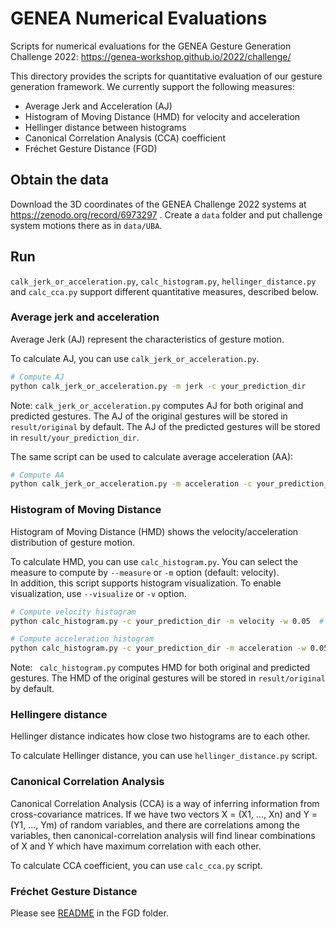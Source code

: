 # GENEA Numerical Evaluations
Scripts for numerical evaluations for the GENEA Gesture Generation Challenge 2022:
https://genea-workshop.github.io/2022/challenge/

This directory provides the scripts for quantitative evaluation of our gesture generation framework. We currently support the following measures:
- Average Jerk and Acceleration (AJ)
- Histogram of Moving Distance (HMD) for velocity and acceleration
- Hellinger distance between histograms
- Canonical Correlation Analysis (CCA) coefficient 
- Fréchet Gesture Distance (FGD)


## Obtain the data

Download the 3D coordinates of the GENEA Challenge 2022 systems at https://zenodo.org/record/6973297 .
Create a `data` folder and put challenge system motions there as in `data/UBA`.

## Run

`calk_jerk_or_acceleration.py`, `calc_histogram.py`, `hellinger_distance.py` and `calc_cca.py` support different quantitative measures, described below.


### Average jerk and acceleration

Average Jerk (AJ) represent the characteristics of gesture motion.

To calculate AJ, you can use `calk_jerk_or_acceleration.py`.

```sh
# Compute AJ
python calk_jerk_or_acceleration.py -m jerk -c your_prediction_dir
```

Note: `calk_jerk_or_acceleration.py` computes AJ for both original and predicted gestures. The AJ of the original gestures will be stored in `result/original` by default. The AJ of the predicted gestures will be stored in `result/your_prediction_dir`.

The same script can be used to calculate average acceleration (AA):

```sh
# Compute AA
python calk_jerk_or_acceleration.py -m acceleration -c your_prediction_dir
```


### Histogram of Moving Distance

Histogram of Moving Distance (HMD) shows the velocity/acceleration distribution of gesture motion.

To calculate HMD, you can use `calc_histogram.py`.
You can select the measure to compute by `--measure` or `-m` option (default: velocity).  
In addition, this script supports histogram visualization. To enable visualization, use `--visualize` or `-v` option.

```sh
# Compute velocity histogram
python calc_histogram.py -c your_prediction_dir -m velocity -w 0.05  # You can change the bin width of the histogram

# Compute acceleration histogram
python calc_histogram.py -c your_prediction_dir -m acceleration -w 0.05
```

Note: ` calc_histogram.py` computes HMD for both original and predicted gestures. The HMD of the original gestures will be stored in `result/original` by default.

### Hellingere distance

Hellinger distance indicates how close two histograms are to each other.

To calculate Hellinger distance, you can use `hellinger_distance.py` script.

### Canonical Correlation Analysis

Canonical Correlation Analysis (CCA) is a way of inferring information from cross-covariance matrices. If we have two vectors X = (X1, ..., Xn) and Y = (Y1, ..., Ym) of random variables, and there are correlations among the variables, then canonical-correlation analysis will find linear combinations of X and Y which have maximum correlation with each other.

To calculate CCA coefficient, you can use `calc_cca.py` script.

### Fréchet Gesture Distance
Please see [README](FGD/README.md) in the FGD folder.
